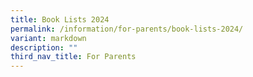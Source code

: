 ```yaml
---
title: Book Lists 2024
permalink: /information/for-parents/book-lists-2024/
variant: markdown
description: ""
third_nav_title: For Parents
---
```

<p></p>